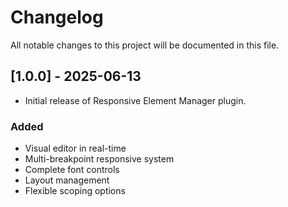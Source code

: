 # Changelog
All notable changes to this project will be documented in this file.

## [1.0.0] - 2025-06-13
- Initial release of Responsive Element Manager plugin.

### Added
- Visual editor in real-time
- Multi-breakpoint responsive system
- Complete font controls
- Layout management
- Flexible scoping options
